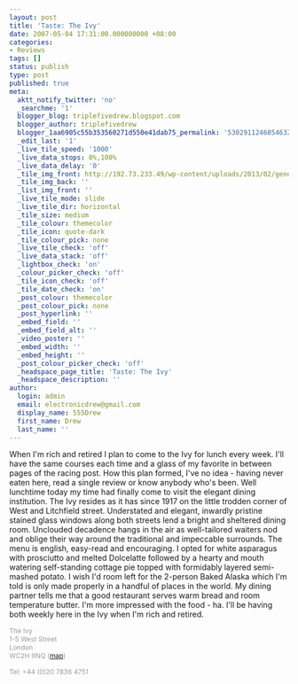 ```yaml
---
layout: post
title: 'Taste: The Ivy'
date: 2007-05-04 17:31:00.000000000 +08:00
categories:
- Reviews
tags: []
status: publish
type: post
published: true
meta:
  aktt_notify_twitter: 'no'
  _searchme: '1'
  blogger_blog: triplefivedrew.blogspot.com
  blogger_author: triplefivedrew
  blogger_1aa6905c55b353560271d550e41dab75_permalink: '5302911246054632202'
  _edit_last: '1'
  _live_tile_speed: '1000'
  _live_data_stops: 0%,100%
  _live_data_delay: '0'
  _tile_img_front: http://192.73.233.49/wp-content/uploads/2013/02/generic-restaurant-shot-tile.jpg
  _tile_img_back: ''
  _list_img_front: ''
  _live_tile_mode: slide
  _live_tile_dir: horizontal
  _tile_size: medium
  _tile_colour: themecolor
  _tile_icon: quote-dark
  _tile_colour_pick: none
  _live_tile_check: 'off'
  _live_data_stack: 'off'
  _lightbox_check: 'on'
  _colour_picker_check: 'off'
  _tile_icon_check: 'off'
  _tile_date_check: 'on'
  _post_colour: themecolor
  _post_colour_pick: none
  _post_hyperlink: ''
  _embed_field: ''
  _embed_field_alt: ''
  _video_poster: ''
  _embed_width: ''
  _embed_height: ''
  _post_colour_picker_check: 'off'
  _headspace_page_title: 'Taste: The Ivy'
  _headspace_description: ''
author:
  login: admin
  email: electronicdrew@gmail.com
  display_name: 555Drew
  first_name: Drew
  last_name: ''
---
```

When I'm rich and retired I plan to come to the Ivy for lunch every week. I'll have the same courses each time and a glass of my favorite in between pages of the racing post. How this plan formed, I've no idea - having never eaten here, read a single review or know anybody who's been.
Well lunchtime today my time had finally come to visit the elegant dining institution. The Ivy resides as it has since 1917 on the little trodden corner of West and Litchfield street. Understated and elegant, inwardly pristine stained glass windows along both streets lend a bright and sheltered dining room. Unclouded decadence hangs in the air as well-tailored waiters nod and oblige their way around the traditional and impeccable surrounds.
The menu is english, easy-read and encouraging. I opted for white asparagus with prosciutto and melted Dolcelatte followed by a hearty and mouth watering self-standing cottage pie topped with formidably layered semi-mashed potato. I wish I'd room left for the 2-person Baked Alaska which I'm told is only made properly in a handful of places in the world.
My dining partner tells me that a good restaurant serves warm bread and room temperature butter. I'm more impressed with the food - ha. I'll be having both weekly here in the Ivy when I'm rich and retired.
<p style="text-align:justify;color:rgb(153,153,153);"><span style="font-size:85%;">The Ivy<br />1-5 West Street<br />London<br />WC2H 9NQ (<a href="http://maps.google.co.uk/maps?f=q&amp;hl=en&amp;amp;amp;amp;q=WC2H+9NQ&amp;ie=UTF8&amp;ll=51.515313,-0.128231&amp;spn=0.010202,0.027552&amp;amp;amp;amp;z=15&amp;iwloc=addr&amp;om=0">map</a>)<br /></span>
<p style="text-align:justify;color:rgb(153,153,153);"><span style="font-size:85%;">Tel: +44 (0)20 7836 4751</span>
